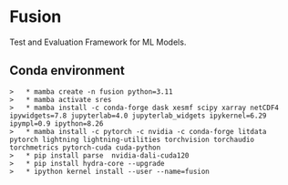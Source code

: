 
# Fusion

Test and Evaluation Framework for ML Models.

## Conda environment

    >   * mamba create -n fusion python=3.11
    >   * mamba activate sres
    >   * mamba install -c conda-forge dask xesmf scipy xarray netCDF4 ipywidgets=7.8 jupyterlab=4.0 jupyterlab_widgets ipykernel=6.29 ipympl=0.9 ipython=8.26
    >   * mamba install -c pytorch -c nvidia -c conda-forge litdata pytorch lightning lightning-utilities torchvision torchaudio torchmetrics pytorch-cuda cuda-python
    >   * pip install parse  nvidia-dali-cuda120
    >   * pip install hydra-core --upgrade
    >   * ipython kernel install --user --name=fusion









